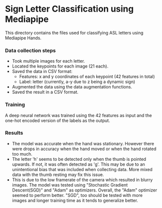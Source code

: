 # Sign Letter Classification using Mediapipe

This directory contains the files used for classifying ASL letters using Mediapipe Hands.

### Data collection steps
* Took multiple images for each letter.
* Located the keypoints for each image (21 each).
* Saved the data in CSV format:
  * Features: x and y coordinates of each keypoint (42 features in total)
  * Label: letter (currently, a-y due to z being a dynamic sign)
* Augmented the data using the data augmentation functions.
* Saved the result in a CSV format.

### Training
A deep neural network was trained using the 42 features as input and the one-hot encoded version of the labels as the output.

### Results
* The model was accurate when the hand was stationary. However there were drops in accuracy when the hand moved or when the hand rotated too much.
* The letter 'h' seems to be detected only when the thumb is pointed upwards. If not, it was often detected as 'g'. This may be due to an unintentional bias that was included when collecting data. More mixed data with the thumb resting may fix this issue.
* This is due to the low framerate of the camera which resulted in blurry images. The model was tested using "Stochastic Gradient Descent(SGD)" and "Adam" as optimizers. Overall, the "Adam" optimizer seemed to perform better. "SGD", too should be tested with more images and longer training time as it tends to generalize better.
